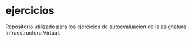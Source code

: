 # ejercicios

Repositorio utilizado para los ejercicios de autoevaluacion de la asignatura Infraestructura Virtual.
